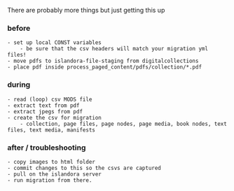 There are probably more things but just getting this up

### before

	- set up local CONST variables
		- be sure that the csv headers will match your migration yml files!
	- move pdfs to islandora-file-staging from digitalcollections
	- place pdf inside process_paged_content/pdfs/collection/*.pdf

### during

	- read (loop) csv MODS file
	- extract text from pdf
	- extract jpegs from pdf
	- create the csv for migration
		- collection, page files, page nodes, page media, book nodes, text files, text media, manifests

### after / troubleshooting
	
	- copy images to html folder
	- commit changes to this so the csvs are captured
	- pull on the islandora server
	- run migration from there.
